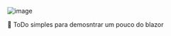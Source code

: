 ![image](https://user-images.githubusercontent.com/13973962/95500214-e22b1100-097c-11eb-9e90-12f5cdcd5ef3.png)

:memo: ToDo simples para demosntrar um pouco do blazor
